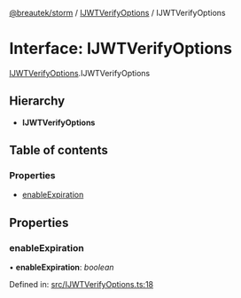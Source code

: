 [@breautek/storm](../README.md) / [IJWTVerifyOptions](../modules/ijwtverifyoptions.md) / IJWTVerifyOptions

# Interface: IJWTVerifyOptions

[IJWTVerifyOptions](../modules/ijwtverifyoptions.md).IJWTVerifyOptions

## Hierarchy

* **IJWTVerifyOptions**

## Table of contents

### Properties

- [enableExpiration](ijwtverifyoptions.ijwtverifyoptions-1.md#enableexpiration)

## Properties

### enableExpiration

• **enableExpiration**: *boolean*

Defined in: [src/IJWTVerifyOptions.ts:18](https://github.com/breautek/storm/blob/d5629c8/src/IJWTVerifyOptions.ts#L18)
